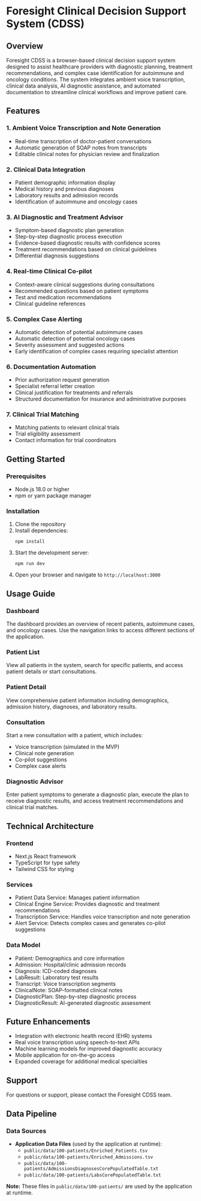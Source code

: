 # Foresight Clinical Decision Support System (CDSS)

## Overview

Foresight CDSS is a browser-based clinical decision support system designed to assist healthcare providers with diagnostic planning, treatment recommendations, and complex case identification for autoimmune and oncology conditions. The system integrates ambient voice transcription, clinical data analysis, AI diagnostic assistance, and automated documentation to streamline clinical workflows and improve patient care.

## Features

### 1. Ambient Voice Transcription and Note Generation
- Real-time transcription of doctor-patient conversations
- Automatic generation of SOAP notes from transcripts
- Editable clinical notes for physician review and finalization

### 2. Clinical Data Integration
- Patient demographic information display
- Medical history and previous diagnoses
- Laboratory results and admission records
- Identification of autoimmune and oncology cases

### 3. AI Diagnostic and Treatment Advisor
- Symptom-based diagnostic plan generation
- Step-by-step diagnostic process execution
- Evidence-based diagnostic results with confidence scores
- Treatment recommendations based on clinical guidelines
- Differential diagnosis suggestions

### 4. Real-time Clinical Co-pilot
- Context-aware clinical suggestions during consultations
- Recommended questions based on patient symptoms
- Test and medication recommendations
- Clinical guideline references

### 5. Complex Case Alerting
- Automatic detection of potential autoimmune cases
- Automatic detection of potential oncology cases
- Severity assessment and suggested actions
- Early identification of complex cases requiring specialist attention

### 6. Documentation Automation
- Prior authorization request generation
- Specialist referral letter creation
- Clinical justification for treatments and referrals
- Structured documentation for insurance and administrative purposes

### 7. Clinical Trial Matching
- Matching patients to relevant clinical trials
- Trial eligibility assessment
- Contact information for trial coordinators

## Getting Started

### Prerequisites
- Node.js 18.0 or higher
- npm or yarn package manager

### Installation
1. Clone the repository
2. Install dependencies:
   ```
   npm install
   ```
3. Start the development server:
   ```
   npm run dev
   ```
4. Open your browser and navigate to `http://localhost:3000`

## Usage Guide

### Dashboard
The dashboard provides an overview of recent patients, autoimmune cases, and oncology cases. Use the navigation links to access different sections of the application.

### Patient List
View all patients in the system, search for specific patients, and access patient details or start consultations.

### Patient Detail
View comprehensive patient information including demographics, admission history, diagnoses, and laboratory results.

### Consultation
Start a new consultation with a patient, which includes:
- Voice transcription (simulated in the MVP)
- Clinical note generation
- Co-pilot suggestions
- Complex case alerts

### Diagnostic Advisor
Enter patient symptoms to generate a diagnostic plan, execute the plan to receive diagnostic results, and access treatment recommendations and clinical trial matches.

## Technical Architecture

### Frontend
- Next.js React framework
- TypeScript for type safety
- Tailwind CSS for styling

### Services
- Patient Data Service: Manages patient information
- Clinical Engine Service: Provides diagnostic and treatment recommendations
- Transcription Service: Handles voice transcription and note generation
- Alert Service: Detects complex cases and generates co-pilot suggestions

### Data Model
- Patient: Demographics and core information
- Admission: Hospital/clinic admission records
- Diagnosis: ICD-coded diagnoses
- LabResult: Laboratory test results
- Transcript: Voice transcription segments
- ClinicalNote: SOAP-formatted clinical notes
- DiagnosticPlan: Step-by-step diagnostic process
- DiagnosticResult: AI-generated diagnostic assessment

## Future Enhancements
- Integration with electronic health record (EHR) systems
- Real voice transcription using speech-to-text APIs
- Machine learning models for improved diagnostic accuracy
- Mobile application for on-the-go access
- Expanded coverage for additional medical specialties

## Support
For questions or support, please contact the Foresight CDSS team.

## Data Pipeline

### Data Sources

- **Application Data Files** (used by the application at runtime):
  - `public/data/100-patients/Enriched_Patients.tsv`
  - `public/data/100-patients/Enriched_Admissions.tsv`
  - `public/data/100-patients/AdmissionsDiagnosesCorePopulatedTable.txt`
  - `public/data/100-patients/LabsCorePopulatedTable.txt`

**Note:** These files in `public/data/100-patients/` are used by the application at runtime.
